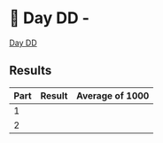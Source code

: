 # 🎄 Day DD -

[Day DD](https://adventofcode.com/YYYY/day/DD)

## Results

| Part | Result | Average of 1000 |
| ---- | ------ | --------------- |
| 1    |        |                 |
| 2    |        |                 |
